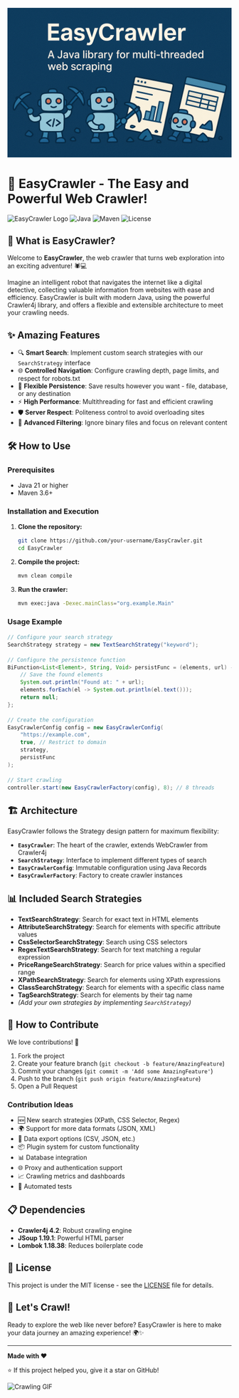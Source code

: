 ![banner](banner.png)

# 🚀 EasyCrawler - The Easy and Powerful Web Crawler!

![EasyCrawler Logo](https://img.shields.io/badge/EasyCrawler-v1.0--SNAPSHOT-blue?style=for-the-badge&logo=java&logoColor=white)
![Java](https://img.shields.io/badge/Java-21-orange?style=flat-square)
![Maven](https://img.shields.io/badge/Maven-3.9.4-red?style=flat-square)
![License](https://img.shields.io/badge/License-MIT-green?style=flat-square)

## 🌟 What is EasyCrawler?

Welcome to **EasyCrawler**, the web crawler that turns web exploration into an exciting adventure! 🕷️💻

Imagine an intelligent robot that navigates the internet like a digital detective, collecting valuable information from websites with ease and efficiency. EasyCrawler is built with modern Java, using the powerful Crawler4j library, and offers a flexible and extensible architecture to meet your crawling needs.

## ✨ Amazing Features

- 🔍 **Smart Search**: Implement custom search strategies with our `SearchStrategy` interface
- 🌐 **Controlled Navigation**: Configure crawling depth, page limits, and respect for robots.txt
- 📁 **Flexible Persistence**: Save results however you want - file, database, or any destination
- ⚡ **High Performance**: Multithreading for fast and efficient crawling
- 🛡️ **Server Respect**: Politeness control to avoid overloading sites
- 🎯 **Advanced Filtering**: Ignore binary files and focus on relevant content

## 🛠️ How to Use

### Prerequisites
- Java 21 or higher
- Maven 3.6+

### Installation and Execution

1. **Clone the repository:**
   ```bash
   git clone https://github.com/your-username/EasyCrawler.git
   cd EasyCrawler
   ```

2. **Compile the project:**
   ```bash
   mvn clean compile
   ```

3. **Run the crawler:**
   ```bash
   mvn exec:java -Dexec.mainClass="org.example.Main"
   ```

### Usage Example

```java
// Configure your search strategy
SearchStrategy strategy = new TextSearchStrategy("keyword");

// Configure the persistence function
BiFunction<List<Element>, String, Void> persistFunc = (elements, url) -> {
    // Save the found elements
    System.out.println("Found at: " + url);
    elements.forEach(el -> System.out.println(el.text()));
    return null;
};

// Create the configuration
EasyCrawlerConfig config = new EasyCrawlerConfig(
    "https://example.com",
    true, // Restrict to domain
    strategy,
    persistFunc
);

// Start crawling
controller.start(new EasyCrawlerFactory(config), 8); // 8 threads
```

## 🏗️ Architecture

EasyCrawler follows the Strategy design pattern for maximum flexibility:

- **`EasyCrawler`**: The heart of the crawler, extends WebCrawler from Crawler4j
- **`SearchStrategy`**: Interface to implement different types of search
- **`EasyCrawlerConfig`**: Immutable configuration using Java Records
- **`EasyCrawlerFactory`**: Factory to create crawler instances

## 📊 Included Search Strategies

- **TextSearchStrategy**: Search for exact text in HTML elements
- **AttributeSearchStrategy**: Search for elements with specific attribute values
- **CssSelectorSearchStrategy**: Search using CSS selectors
- **RegexTextSearchStrategy**: Search for text matching a regular expression
- **PriceRangeSearchStrategy**: Search for price values within a specified range
- **XPathSearchStrategy**: Search for elements using XPath expressions
- **ClassSearchStrategy**: Search for elements with a specific class name
- **TagSearchStrategy**: Search for elements by their tag name
- *(Add your own strategies by implementing `SearchStrategy`)*

## 🤝 How to Contribute

We love contributions! 🚀

1. Fork the project
2. Create your feature branch (`git checkout -b feature/AmazingFeature`)
3. Commit your changes (`git commit -m 'Add some AmazingFeature'`)
4. Push to the branch (`git push origin feature/AmazingFeature`)
5. Open a Pull Request

### Contribution Ideas
- 🆕 New search strategies (XPath, CSS Selector, Regex)
- 🌍 Support for more data formats (JSON, XML)
- 🔄 Data export options (CSV, JSON, etc.)
- 📦 Plugin system for custom functionality
- 📊 Database integration
- 🌐 Proxy and authentication support
- 📈 Crawling metrics and dashboards
- 🧪 Automated tests

## 📋 Dependencies

- **Crawler4j 4.2**: Robust crawling engine
- **JSoup 1.19.1**: Powerful HTML parser
- **Lombok 1.18.38**: Reduces boilerplate code

## 📄 License

This project is under the MIT license - see the [LICENSE](LICENSE) file for details.

## 🎉 Let's Crawl!

Ready to explore the web like never before? EasyCrawler is here to make your data journey an amazing experience! 🌍✨

---

**Made with ❤️**

⭐ If this project helped you, give it a star on GitHub!

![Crawling GIF](https://media1.giphy.com/media/v1.Y2lkPTc5MGI3NjExNjRvMW14OXA5aDRwdGp5dzR5M2VqZXcyMWZrNHlsdWR3Z3UwNGFhbyZlcD12MV9pbnRlcm5hbF9naWZfYnlfaWQmY3Q9Zw/gbTk40AkNIPcrhFMOM/giphy.gif)
